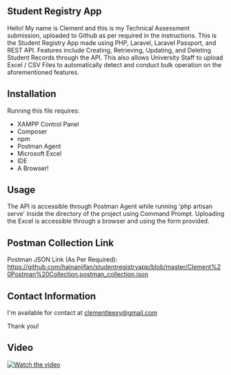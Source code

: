 ## Student Registry App

Hello! My name is Clement and this is my Technical Assessment submission, uploaded to Github as per required in the instructions. This is the Student Registry App made using PHP, Laravel, Laravel Passport, and REST API. Features include Creating, Retrieving, Updating, and Deleting Student Records through the API. This also allows University Staff to upload Excel / CSV Files to automatically detect and conduct bulk operation on the aforementioned features. 

## Installation

Running this file requires:
- XAMPP Control Panel
- Composer
- npm
- Postman Agent
- Microsoft Excel
- IDE
- A Browser!

## Usage

The API is accessible through Postman Agent while running 'php artisan serve' inside the directory of the project using Command Prompt. Uploading the Excel is accessible through a browser and using the form provided. 

## Postman Collection Link

Postman JSON Link (As Per Required):
https://github.com/hainanjifan/studentregistryapp/blob/master/Clement%20Postman%20Collection.postman_collection.json

## Contact Information
I'm available for contact at clementleexy@gmail.com

Thank you! 

## Video

[![Watch the video](https://img.youtube.com/vi/AX30TWAgrs0/hqdefault.jpg)](https://www.youtube.com/embed/AX30TWAgrs0)
